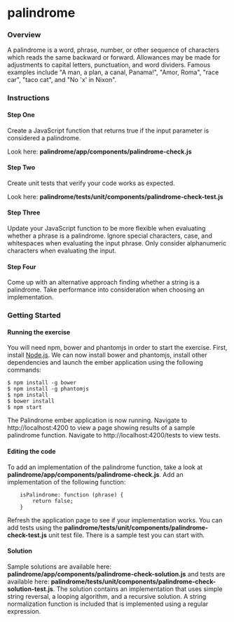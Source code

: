 # palindrome
### Overview
A palindrome is a word, phrase, number, or other sequence of characters which reads the same backward or forward. Allowances may be made for adjustments to capital letters, punctuation, and word dividers. Famous examples include "A man, a plan, a canal, Panama!", "Amor, Roma", "race car", "taco cat", and "No 'x' in Nixon".

### Instructions
#### Step One
Create a JavaScript function that returns true if the input parameter is considered a palindrome.

Look here: **palindrome/app/components/palindrome-check.js**

#### Step Two
Create unit tests that verify your code works as expected.

Look here: **palindrome/tests/unit/components/palindrome-check-test.js**

#### Step Three
Update your JavaScript function to be more flexible when evaluating whether a phrase is a palindrome. Ignore special characters, case, and whitespaces when evaluating the input phrase. Only consider alphanumeric characters when evaluating the input.

#### Step Four
Come up with an alternative approach finding whether a string is a palindrome. Take performance into consideration when choosing an implementation.

### Getting Started

#### Running the exercise
You will need npm, bower and phantomjs in order to start the exercise. First, install [Node.js](http://nodejs.org/). We can now install bower and phantomjs, install other dependencies and launch the ember application using the following commands:

```
$ npm install -g bower
$ npm install -g phantomjs
$ npm install
$ bower install
$ npm start
```

The Palindrome ember application is now running. Navigate to http://localhost:4200 to view a page showing results of a sample palindrome function. Navigate to http://localhost:4200/tests to view tests.

#### Editing the code
To add an implementation of the palindrome function, take a look at **palindrome/app/components/palindrome-check.js**. Add an implementation of the following function:

```
    isPalindrome: function (phrase) {
        return false;
    }
```
Refresh the application page to see if your implementation works. You can add tests using the **palindrome/tests/unit/components/palindrome-check-test.js** unit test file. There is a sample test you can start with.

#### Solution
Sample solutions are available here: **palindrome/app/components/palindrome-check-solution.js** and tests are available here: **palindrome/tests/unit/components/palindrome-check-solution-test.js**. The solution contains an implementation that uses simple string reversal, a looping algorithm, and a recursive solution. A string normalization function is included that is implemented using a regular expression.
